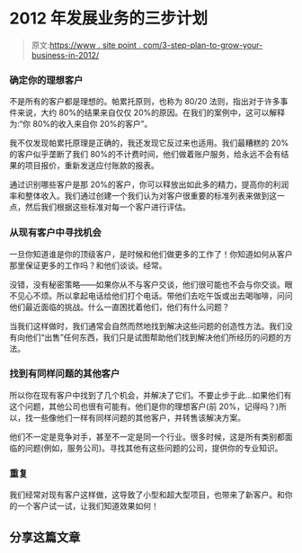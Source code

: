 # 2012 年发展业务的三步计划

> 原文:[https://www . site point . com/3-step-plan-to-grow-your-business-in-2012/](https://www.sitepoint.com/3-step-plan-to-grow-your-business-in-2012/)

### 确定你的理想客户

不是所有的客户都是理想的。帕累托原则，也称为 80/20 法则，指出对于许多事件来说，大约 80%的结果来自仅仅 20%的原因。在我们的案例中，这可以解释为:“你 80%的收入来自你 20%的客户”。

我不仅发现帕累托原理是正确的，我还发现它反过来也适用。我们最糟糕的 20%的客户似乎垄断了我们 80%的不计费时间，他们做着账户服务，给永远不会有结果的项目报价，重新发送应付账款的报表。

通过识别哪些客户是那 20%的客户，你可以释放出如此多的精力，提高你的利润率和整体收入。我们通过创建一个我们认为对客户很重要的标准列表来做到这一点，然后我们根据这些标准对每一个客户进行评估。

### 从现有客户中寻找机会

一旦你知道谁是你的顶级客户，是时候和他们做更多的工作了！你知道如何从客户那里保证更多的工作吗？和他们谈谈。经常。

没错，没有秘密策略——如果你从不与客户交谈，他们很可能也不会与你交谈。眼不见心不烦。所以拿起电话给他们打个电话。带他们去吃午饭或出去喝咖啡，问问他们最近面临的挑战。什么一直困扰着他们，他们有什么问题？

当我们这样做时，我们通常会自然而然地找到解决这些问题的创造性方法。我们没有向他们“出售”任何东西，我们只是试图帮助他们找到解决他们所经历的问题的方法。

### 找到有同样问题的其他客户

所以你在现有客户中找到了几个机会，并解决了它们。不要止步于此…如果他们有这个问题，其他公司也很有可能有。他们是你的理想客户(前 20%，记得吗？)所以，找一些像他们一样有同样问题的其他客户，并转售该解决方案。

他们不一定是竞争对手，甚至不一定是同一个行业。很多时候，这是所有类别都面临的问题(例如，服务公司)。寻找其他有这些问题的公司，提供你的专业知识。

### 重复

我们经常对现有客户这样做，这导致了小型和超大型项目，也带来了新客户。和你的一个客户试一试，让我们知道效果如何！

## 分享这篇文章